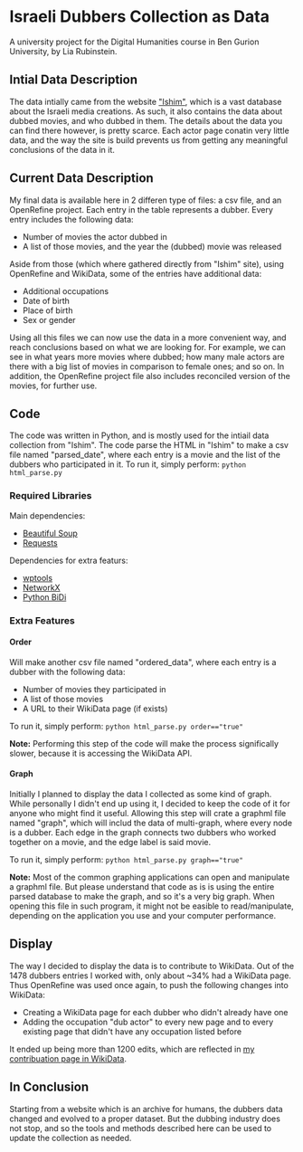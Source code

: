 # Israeli Dubbers Collection as Data
A university project for the Digital Humanities course in Ben Gurion University, by Lia Rubinstein.

## Intial Data Description
The data intially came from the website ["Ishim"](https://www.ishim.co.il/), which is a vast database about the Israeli media creations. As such, it also contains the data about dubbed movies, and who dubbed in them. The details about the data you can find there however, is pretty scarce. Each actor page conatin very little data, and the way the site is build prevents us from getting any meaningful conclusions of the data in it.

## Current Data Description
My final data is available here in 2 differen type of files: a csv file, and an OpenRefine project. Each entry in the table represents a dubber. Every entry includes the following data:
* Number of movies the actor dubbed in
* A list of those movies, and the year the (dubbed) movie was released

Aside from those (which where gathered directly from "Ishim" site), using OpenRefine and WikiData, some of the entries have additional data:
* Additional occupations
* Date of birth
* Place of birth
* Sex or gender

Using all this files we can now use the data in a more convenient way, and reach conclusions based on what we are looking for.
For example, we can see in what years more movies where dubbed; how many male actors are there with a big list of movies in comparison to female ones; and so on.
In addition, the OpenRefine project file also includes reconciled version of the movies, for further use.

## Code
The code was written in Python, and is mostly used for the intiail data collection from "Ishim".
The code parse the HTML in "Ishim" to make a csv file named "parsed_date", where each entry is a movie and the list of the dubbers who participated in it.
To run it, simply perform:
```python html_parse.py```

### Required Libraries
Main dependencies:
* [Beautiful Soup](https://www.crummy.com/software/BeautifulSoup/bs4/doc/)
* [Requests](https://requests.readthedocs.io/en/master/)

Dependencies for extra featurs:
* [wptools](https://github.com/siznax/wptools)
* [NetworkX](https://networkx.org/)
* [Python BiDi](https://github.com/MeirKriheli/python-bidi)

### Extra Features
#### Order
Will make another csv file named "ordered_data", where each entry is a dubber with the following data:
* Number of movies they participated in
* A list of those movies
* A URL to their WikiData page (if exists)

To run it, simply perform:
```python html_parse.py order=="true"```

**Note:** Performing this step of the code will make the process significally slower, because it is accessing the WikiData API.

#### Graph
Initially I planned to display the data I collected as some kind of graph. While personally I didn't end up using it, I decided to keep the code of it for anyone who might find it useful.
Allowing this step will crate a graphml file named "graph", which will includ the data of multi-graph, where every node is a dubber. Each edge in the graph connects two dubbers who worked together on a movie, and the edge label is said movie.

To run it, simply perform:
```python html_parse.py graph=="true"```

**Note:** Most of the common graphing applications can open and manipulate a graphml file. But please understand that code as is is using the entire parsed database to make the graph, and so it's a very big graph. When opening this file in such program, it might not be easible to read/manipulate, depending on the application you use and your computer performance.

## Display
The way I decided to display the data is to contribute to WikiData. Out of the 1478 dubbers entries I worked with, only about ~34% had a WikiData page. Thus OpenRefine was used once again, to push the following changes into WikiData:
* Creating a WikiData page for each dubber who didn't already have one
* Adding the occupation "dub actor" to every new page and to every existing page that didn't have any occupation listed before

It ended up being more than 1200 edits, which are reflected in [my contribuation page in WikiData](https://www.wikidata.org/w/index.php?title=Special:Contributions/TsUNaMy_WaVe).

## In Conclusion
Starting from a website which is an archive for humans, the dubbers data changed and evolved to a proper dataset. But the dubbing industry does not stop, and so the tools and methods described here can be used to update the collection as needed.
